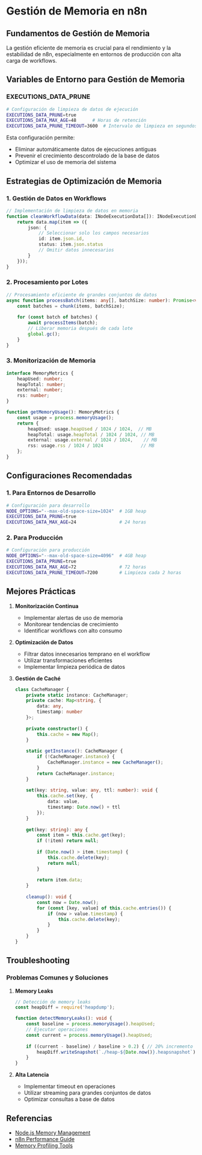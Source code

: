 # Gestión de Memoria en n8n

## Fundamentos de Gestión de Memoria

La gestión eficiente de memoria es crucial para el rendimiento y la estabilidad de n8n, especialmente en entornos de producción con alta carga de workflows.

## Variables de Entorno para Gestión de Memoria

### EXECUTIONS_DATA_PRUNE
```bash
# Configuración de limpieza de datos de ejecución
EXECUTIONS_DATA_PRUNE=true
EXECUTIONS_DATA_MAX_AGE=48      # Horas de retención
EXECUTIONS_DATA_PRUNE_TIMEOUT=3600  # Intervalo de limpieza en segundos
```

Esta configuración permite:
- Eliminar automáticamente datos de ejecuciones antiguas
- Prevenir el crecimiento descontrolado de la base de datos
- Optimizar el uso de memoria del sistema

## Estrategias de Optimización de Memoria

### 1. Gestión de Datos en Workflows
```typescript
// Implementación de limpieza de datos en memoria
function cleanWorkflowData(data: INodeExecutionData[]): INodeExecutionData[] {
    return data.map(item => ({
        json: {
            // Seleccionar solo los campos necesarios
            id: item.json.id,
            status: item.json.status
            // Omitir datos innecesarios
        }
    }));
}
```

### 2. Procesamiento por Lotes
```typescript
// Procesamiento eficiente de grandes conjuntos de datos
async function processBatch(items: any[], batchSize: number): Promise<void> {
    const batches = chunk(items, batchSize);
    
    for (const batch of batches) {
        await processItems(batch);
        // Liberar memoria después de cada lote
        global.gc();
    }
}
```

### 3. Monitorización de Memoria

```typescript
interface MemoryMetrics {
    heapUsed: number;
    heapTotal: number;
    external: number;
    rss: number;
}

function getMemoryUsage(): MemoryMetrics {
    const usage = process.memoryUsage();
    return {
        heapUsed: usage.heapUsed / 1024 / 1024,  // MB
        heapTotal: usage.heapTotal / 1024 / 1024, // MB
        external: usage.external / 1024 / 1024,    // MB
        rss: usage.rss / 1024 / 1024              // MB
    };
}
```

## Configuraciones Recomendadas

### 1. Para Entornos de Desarrollo
```bash
# Configuración para desarrollo
NODE_OPTIONS="--max-old-space-size=1024"  # 1GB heap
EXECUTIONS_DATA_PRUNE=true
EXECUTIONS_DATA_MAX_AGE=24                # 24 horas
```

### 2. Para Producción
```bash
# Configuración para producción
NODE_OPTIONS="--max-old-space-size=4096"  # 4GB heap
EXECUTIONS_DATA_PRUNE=true
EXECUTIONS_DATA_MAX_AGE=72                # 72 horas
EXECUTIONS_DATA_PRUNE_TIMEOUT=7200        # Limpieza cada 2 horas
```

## Mejores Prácticas

1. **Monitorización Continua**
   - Implementar alertas de uso de memoria
   - Monitorear tendencias de crecimiento
   - Identificar workflows con alto consumo

2. **Optimización de Datos**
   - Filtrar datos innecesarios temprano en el workflow
   - Utilizar transformaciones eficientes
   - Implementar limpieza periódica de datos

3. **Gestión de Caché**
   ```typescript
   class CacheManager {
       private static instance: CacheManager;
       private cache: Map<string, {
           data: any,
           timestamp: number
       }>;
       
       private constructor() {
           this.cache = new Map();
       }
       
       static getInstance(): CacheManager {
           if (!CacheManager.instance) {
               CacheManager.instance = new CacheManager();
           }
           return CacheManager.instance;
       }
       
       set(key: string, value: any, ttl: number): void {
           this.cache.set(key, {
               data: value,
               timestamp: Date.now() + ttl
           });
       }
       
       get(key: string): any {
           const item = this.cache.get(key);
           if (!item) return null;
           
           if (Date.now() > item.timestamp) {
               this.cache.delete(key);
               return null;
           }
           
           return item.data;
       }
       
       cleanup(): void {
           const now = Date.now();
           for (const [key, value] of this.cache.entries()) {
               if (now > value.timestamp) {
                   this.cache.delete(key);
               }
           }
       }
   }
   ```

## Troubleshooting

### Problemas Comunes y Soluciones

1. **Memory Leaks**
   ```typescript
   // Detección de memory leaks
   const heapDiff = require('heapdump');
   
   function detectMemoryLeaks(): void {
       const baseline = process.memoryUsage().heapUsed;
       // Ejecutar operaciones
       const current = process.memoryUsage().heapUsed;
       
       if ((current - baseline) / baseline > 0.2) { // 20% incremento
           heapDiff.writeSnapshot(`./heap-${Date.now()}.heapsnapshot`);
       }
   }
   ```

2. **Alta Latencia**
   - Implementar timeout en operaciones
   - Utilizar streaming para grandes conjuntos de datos
   - Optimizar consultas a base de datos

## Referencias

- [Node.js Memory Management](https://nodejs.org/api/process.html#process_process_memoryusage)
- [n8n Performance Guide](https://docs.n8n.io/hosting/performance/)
- [Memory Profiling Tools](https://nodejs.org/en/docs/guides/diagnostics/memory/)
